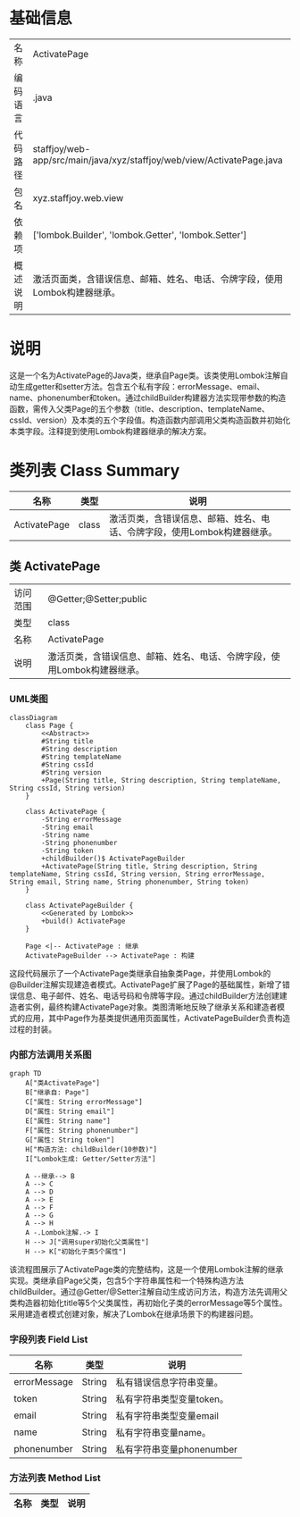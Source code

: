 # 基础信息

|      |      |
|------|------|
| 名称 | ActivatePage |
| 编码语言 | .java |
| 代码路径 | staffjoy/web-app/src/main/java/xyz/staffjoy/web/view/ActivatePage.java |
| 包名 | xyz.staffjoy.web.view |
| 依赖项 | ['lombok.Builder', 'lombok.Getter', 'lombok.Setter'] |
| 概述说明 | 激活页面类，含错误信息、邮箱、姓名、电话、令牌字段，使用Lombok构建器继承。 |

# 说明

这是一个名为ActivatePage的Java类，继承自Page类。该类使用Lombok注解自动生成getter和setter方法。包含五个私有字段：errorMessage、email、name、phonenumber和token。通过childBuilder构建器方法实现带参数的构造函数，需传入父类Page的五个参数（title、description、templateName、cssId、version）及本类的五个字段值。构造函数内部调用父类构造函数并初始化本类字段。注释提到使用Lombok构建器继承的解决方案。

# 类列表 Class Summary

| 名称   | 类型  | 说明 |
|-------|------|-------------|
| ActivatePage | class | 激活页类，含错误信息、邮箱、姓名、电话、令牌字段，使用Lombok构建器继承。 |



## 类 ActivatePage

|      |      |
|------|------|
| 访问范围 | @Getter;@Setter;public |
| 类型 | class |
| 名称 | ActivatePage |
| 说明 | 激活页类，含错误信息、邮箱、姓名、电话、令牌字段，使用Lombok构建器继承。 |


### UML类图

```mermaid
classDiagram
    class Page {
        <<Abstract>>
        #String title
        #String description
        #String templateName
        #String cssId
        #String version
        +Page(String title, String description, String templateName, String cssId, String version)
    }

    class ActivatePage {
        -String errorMessage
        -String email
        -String name
        -String phonenumber
        -String token
        +childBuilder()$ ActivatePageBuilder
        +ActivatePage(String title, String description, String templateName, String cssId, String version, String errorMessage, String email, String name, String phonenumber, String token)
    }

    class ActivatePageBuilder {
        <<Generated by Lombok>>
        +build() ActivatePage
    }

    Page <|-- ActivatePage : 继承
    ActivatePageBuilder --> ActivatePage : 构建
```

这段代码展示了一个ActivatePage类继承自抽象类Page，并使用Lombok的@Builder注解实现建造者模式。ActivatePage扩展了Page的基础属性，新增了错误信息、电子邮件、姓名、电话号码和令牌等字段。通过childBuilder方法创建建造者实例，最终构建ActivatePage对象。类图清晰地反映了继承关系和建造者模式的应用，其中Page作为基类提供通用页面属性，ActivatePageBuilder负责构造过程的封装。


### 内部方法调用关系图

```mermaid
graph TD
    A["类ActivatePage"]
    B["继承自: Page"]
    C["属性: String errorMessage"]
    D["属性: String email"]
    E["属性: String name"]
    F["属性: String phonenumber"]
    G["属性: String token"]
    H["构造方法: childBuilder(10参数)"]
    I["Lombok生成: Getter/Setter方法"]
    
    A --继承--> B
    A --> C
    A --> D
    A --> E
    A --> F
    A --> G
    A --> H
    A -.Lombok注解.-> I
    H --> J["调用super初始化父类属性"]
    H --> K["初始化子类5个属性"]
```

该流程图展示了ActivatePage类的完整结构，这是一个使用Lombok注解的继承实现。类继承自Page父类，包含5个字符串属性和一个特殊构造方法childBuilder。通过@Getter/@Setter注解自动生成访问方法，构造方法先调用父类构造器初始化title等5个父类属性，再初始化子类的errorMessage等5个属性。采用建造者模式创建对象，解决了Lombok在继承场景下的构建器问题。

### 字段列表 Field List

| 名称  | 类型  | 说明 |
|-------|-------|------|
| errorMessage | String | 私有错误信息字符串变量。 |
| token | String | 私有字符串类型变量token。 |
| email | String | 私有字符串类型变量email |
| name | String | 私有字符串变量name。 |
| phonenumber | String | 私有字符串变量phonenumber |

### 方法列表 Method List

| 名称  | 类型  | 说明 |
|-------|-------|------|




